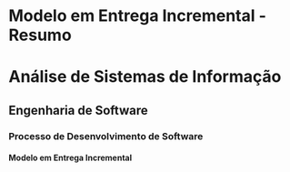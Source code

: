 # Modelo em Entrega Incremental - Resumo

# Análise de Sistemas de Informação
## Engenharia de Software
### Processo de Desenvolvimento de Software
#### Modelo em Entrega Incremental
